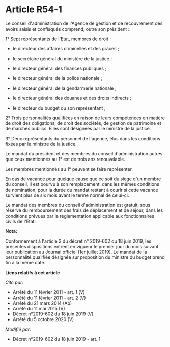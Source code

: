 # Article R54-1

Le conseil d'administration de l'Agence de gestion et de recouvrement des avoirs saisis et confisqués comprend, outre son
président :

1° Sept représentants de l'Etat, membres de droit :

- le directeur des affaires criminelles et des grâces ;

- le secrétaire général du ministère de la justice ;

- le directeur général des finances publiques ;

- le directeur général de la police nationale ;

- le directeur général de la gendarmerie nationale ;

- le directeur général des douanes et des droits indirects ;

- le directeur du budget ou son représentant ;

2° Trois personnalités qualifiées en raison de leurs compétences en matière de droit des obligations, de droit des sociétés,
de gestion de patrimoine et de marchés publics. Elles sont désignées par le ministre de la justice.

3° Deux représentants du personnel de l'agence, élus dans les conditions fixées par le ministre de la justice.

Le mandat du président et des membres du conseil d'administration autres que ceux mentionnés au 1° est de trois ans
renouvelable.

Les membres mentionnés au 1° peuvent se faire représenter.

En cas de vacance pour quelque cause que ce soit du siège d'un membre du conseil, il est pourvu à son remplacement, dans les
mêmes conditions de nomination, pour la durée du mandat restant à courir si cette vacance survient plus de six mois avant le
terme normal de celui-ci.

Le mandat des membres du conseil d'administration est gratuit, sous réserve du remboursement des frais de déplacement et de
séjour, dans les conditions prévues par la réglementation applicable aux fonctionnaires civils de l'Etat.

**Nota:**

Conformément à l'article 2 du décret n° 2019-602 du 18 juin 2019, les présentes dispositions entrent en vigueur le premier
jour du mois suivant leur publication au Journal officiel (1er juillet 2019). Le mandat de la personnalité qualifiée désignée
sur proposition du ministre du budget prend fin à la même date.

**Liens relatifs à cet article**

_Cité par_:

  - Arrêté du 11 février 2011 - art. 1 (V)
  - Arrêté du 11 février 2011 - art. 2 (V)
  - Arrêté du 21 mars 2014 (Ab)
  - Arrêté du 11 mai 2015 (V)
  - Décret n°2019-602 du 18 juin 2019 (V)
  - Arrêté du 5 octobre 2020 (V)

_Modifié par_:

  - Décret n°2019-602 du 18 juin 2019 - art. 1
